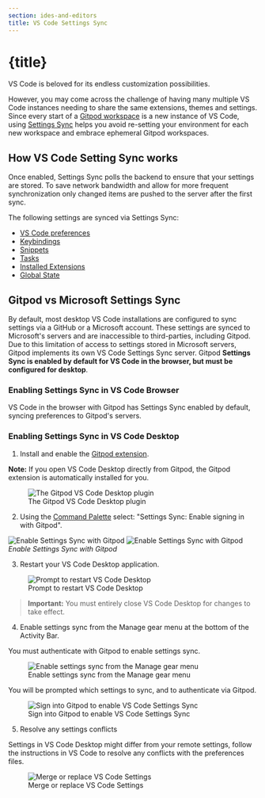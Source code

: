 ```yaml
---
section: ides-and-editors
title: VS Code Settings Sync
---
```


<script context="module">
  export const prerender = true;
</script>

# {title}

VS Code is beloved for its endless customization possibilities.

However, you may come across the challenge of having many multiple VS Code instances needing to share the same extensions, themes and settings. Since every start of a [Gitpod workspace](https://www.gitpod.io/docs/introduction/learn-gitpod/one-workspace-per-task) is a new instance of VS Code, using [Settings Sync](https://code.visualstudio.com/docs/editor/settings-sync) helps you avoid re-setting your environment for each new workspace and embrace ephemeral Gitpod workspaces.

## How VS Code Setting Sync works

Once enabled, Settings Sync polls the backend to ensure that your settings are stored. To save network bandwidth and allow for more frequent synchronization only changed items are pushed to the server after the first sync.

The following settings are synced via Settings Sync:

- [VS Code preferences](https://code.visualstudio.com/docs/getstarted/settings)
- [Keybindings](https://code.visualstudio.com/docs/getstarted/keybindings)
- [Snippets](https://code.visualstudio.com/docs/editor/userdefinedsnippets)
- [Tasks](https://code.visualstudio.com/Docs/editor/tasks#_user-level-tasks)
- [Installed Extensions](https://code.visualstudio.com/docs/editor/extension-marketplace#_manage-extensions)
- [Global State](https://code.visualstudio.com/docs/editor/settings-sync#_sync-user-global-state-between-machines)

## Gitpod vs Microsoft Settings Sync

By default, most desktop VS Code installations are configured to sync settings via a GitHub or a Microsoft account. These settings are synced to Microsoft's servers and are inaccessible to third-parties, including Gitpod. Due to this limitation of access to settings stored in Microsoft servers, Gitpod implements its own VS Code Settings Sync server. Gitpod **Settings Sync is enabled by default for VS Code in the browser, but must be configured for desktop**.

### Enabling Settings Sync in VS Code Browser

VS Code in the browser with Gitpod has Settings Sync enabled by default, syncing preferences to Gitpod's servers.

### Enabling Settings Sync in VS Code Desktop

1. Install and enable the [Gitpod extension](https://marketplace.visualstudio.com/items?itemName=gitpod.gitpod-desktop).

**Note:** If you open VS Code Desktop directly from Gitpod, the Gitpod extension is automatically installed for you.

<figure>
<img class="shadow-medium w-full rounded-xl max-w-3xl mt-x-small" alt="The Gitpod VS Code Desktop plugin" src="/images/editors/gitpod-extension.png">
    <figcaption>The Gitpod VS Code Desktop plugin</figcaption>
</figure>

2. Using the [Command Palette](https://code.visualstudio.com/api/ux-guidelines/command-palette) select: "Settings Sync: Enable signing in with Gitpod".

![Enable Settings Sync with Gitpod](/images/editors/enable-signin-with-gitpod-light-theme.png)
![Enable Settings Sync with Gitpod](/images/editors/enable-signin-with-gitpod-dark-theme.png)
_Enable Settings Sync with Gitpod_

3. Restart your VS Code Desktop application.

<figure>
<img class="shadow-medium w-full rounded-xl max-w-3xl mt-x-small" alt="Prompt to restart VS Code Desktop" src="/images/editors/restart-vscode.png">
    <figcaption>Prompt to restart VS Code Desktop</figcaption>
</figure>

> **Important:** You must entirely close VS Code Desktop for changes to take effect.

4. Enable settings sync from the Manage gear menu at the bottom of the Activity Bar.

You must authenticate with Gitpod to enable settings sync.

<figure>
<img class="shadow-medium w-full rounded-xl max-w-3xl mt-x-small" alt="Enable settings sync from the Manage gear menu" src="/images/editors/enable-settings-sync.png">
    <figcaption>Enable settings sync from the Manage gear menu</figcaption>
</figure>

You will be prompted which settings to sync, and to authenticate via Gitpod.

<figure>
<img class="shadow-medium w-full rounded-xl max-w-3xl mt-x-small" alt="Sign into Gitpod to enable VS Code Settings Sync" src="/images/editors/signin-and-turnon.png">
    <figcaption>Sign into Gitpod to enable VS Code Settings Sync</figcaption>
</figure>

5. Resolve any settings conflicts

Settings in VS Code Desktop might differ from your remote settings, follow the instructions in VS Code to resolve any conflicts with the preferences files.

<figure>
<img class="shadow-medium w-full rounded-xl max-w-3xl mt-x-small" alt="Merge or replace VS Code Settings" src="/images/editors/resolve-merge-conflicts.png">
    <figcaption>Merge or replace VS Code Settings</figcaption>
</figure>
